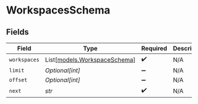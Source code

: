 # WorkspacesSchema


## Fields

| Field                                                        | Type                                                         | Required                                                     | Description                                                  |
| ------------------------------------------------------------ | ------------------------------------------------------------ | ------------------------------------------------------------ | ------------------------------------------------------------ |
| `workspaces`                                                 | List[[models.WorkspaceSchema](../models/workspaceschema.md)] | :heavy_check_mark:                                           | N/A                                                          |
| `limit`                                                      | *Optional[int]*                                              | :heavy_minus_sign:                                           | N/A                                                          |
| `offset`                                                     | *Optional[int]*                                              | :heavy_minus_sign:                                           | N/A                                                          |
| `next`                                                       | *str*                                                        | :heavy_check_mark:                                           | N/A                                                          |
